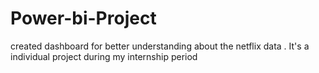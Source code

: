 # Power-bi-Project
created dashboard for better understanding about the netflix data . It's a individual project during my internship period
